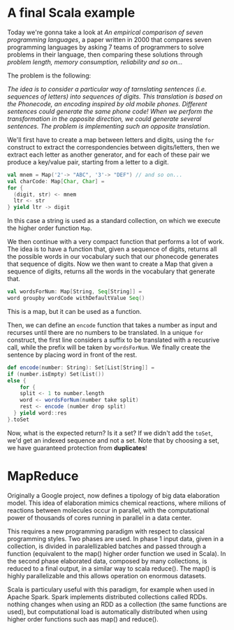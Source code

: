 # A final Scala example

Today we're gonna take a look at _An empirical comparison of seven programming languages_, a paper written in 2000 that compares seven programming languages by asking 7 teams of programmers to solve problems in their language, then comparing these solutions through _problem length, memory consumption, reliability and so on..._

The problem is the following:

_The idea is to consider a particular way of tarnslating sentences (i.e. sequences of letters) into sequences of digits. This translation is based on the Phonecode, an encoding inspired by old mobile phones. Different sentences could generate the same phone code! When we perform the transformation in the opposite direction, we could generate several sentences. The problem is implementing such an opposite translation_.

We'll first have to create a map between letters and digits, using the `for` construct to extract the correspondencies between digits/letters, then we extract each letter as another generator, and for each of these pair we produce a key/value pair, starting from a letter to a digit.

```scala
val mnem = Map('2'-> "ABC", '3'-> "DEF") // and so on...
val charCode: Map[Char, Char] =
for {
  (digit, str) <- mnem
  ltr <- str
} yield ltr -> digit
```

In this case a string is used as a standard collection, on which we execute the higher order function `Map`.

We then continue with a very compact function that performs a lot of work. The idea is to have a function that, given a sequence of digits, returns all the possible words in our vocabulary such that our phonecode generates that sequence of digits. Now we then want to create a Map that given a sequence of digits, returns all the words in the vocabulary that generate that.

```scala
val wordsForNum: Map[String, Seq[String]] =
word groupby wordCode withDefaultValue Seq()
```

This is a map, but it can be used as a function.

Then, we can define an `encode` function that takes a number as input and recurses until there are no numbers to be translated. In a unique `for` construct, the first line considers a suffix to be translated with a recusrive call, while the prefix will be taken by `wordsForNum`. We finally create the sentence by placing word in front of the rest.

```scala
def encode(number: String): Set[List[String]] =
if (number.isEmpty) Set(List())
else {
	for {
    split <- 1 to number.length
    word <- wordsForNum(number take split)
    rest <- encode (number drop split)
  } yield word::res
}.toSet
```

Now, what is the expected return? Is it a set? If we didn't add the `toSet`, we'd get an indexed sequence and not a set. Note that by choosing a set, we have guaranteed protection from **duplicates**!

# MapReduce

Originally a Google project, now defines a tipology of big data elaboration model.
This idea of elaboration mimics chemical reactions, where milions of reactions between molecules occur in parallel, with the computational power of thousands of cores running in parallel in a data center.

This requires a new programming paradigm with respect to classical programming styles. Two phases are used. In phase 1 input data, given in a collection, is divided in paralellizabled batches and passed through a function (equivalent to the map() higher order function we used in Scala). In the second phase elaborated data, composed by many collections, is reduced to a final output, in a similar way to scala reduce(). The map() is highly parallelizable and this allows operation on enormous datasets.

Scala is particulary useful with this paradigm, for example when used in Apache Spark. Spark implements distributed collections called RDDs. nothing changes when using an RDD as a collection (the same functions are used), but computational load is automatically distributed when using higher order functions such aas map() and reduce().

